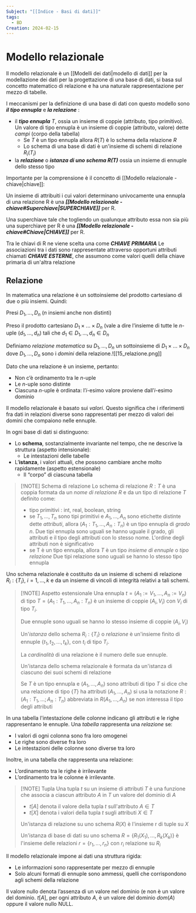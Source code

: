 ```yaml
---
Subject: "[[Indice - Basi di dati]]"
tags:
  - BD
Creation: 2024-02-15
---
```

# Modello relazionale
Il modello relazionale è un [[Modelli dei dati|modello di dati]] per la modellazione dei dati per la progettazione di una base di dati, si basa sul concetto matematico di relazione e ha una naturale rappresentazione per mezzo di tabelle.

I meccanismi per la definizione di una base di dati con questo modello sono ___il tipo ennupla___ e ___la relazione___ :

- il ___tipo ennupla___ $T$, ossia un insieme di coppie (attributo, tipo primitivo).
	Un valore di tipo ennupla è un insieme di coppie (attributo, valore) dette _campi_ (corpo della tabella)
	- Se $T$ è un tipo ennupla allora $R(T)$ è lo schema della relazione $R$
	- Lo schema di una base di dati è un'insieme di schemi di relazione $R_i(T_i)$
- la ___relazione___ o ___istanza di uno schema R(T)___ ossia un insieme di ennuple dello stesso tipo

Importante per la comprensione è il concetto di [[Modello relazionale - chiave|chiave]]: 

Un insieme di attribuiti i cui valori determinano univocamente una ennupla di una relazione R è una ___[[Modello relazionale - chiave#Superchiave|SUPERCHIAVE]]___ per R.

Una superchiave tale che togliendo un qualunque attributo essa non sia più una superchiave per R è una ___[[Modello relazionale - chiave#Chiave|CHIAVE]]___ per R.

Tra le chiavi di R ne viene scelta una come ___CHIAVE PRIMARIA___ 
Le associazioni tra i dati sono rappresentate attraverso opportuni attributi chiamati ___CHIAVE ESTERNE___, che assumono come valori quelli della chiave primaria di un'altra relazione

## Relazione

In matematica una relazione è un sottoinsieme del prodotto cartesiano di due o più insiemi. Quindi:

Presi $D_1, ..., D_n$ ($n$ insiemi anche non distinti)

Preso il prodotto cartesiano $D_1 \times ... \times D_n$ (vale a dire l’insieme di tutte le $n$-uple ($d_1, ..., d_n$) tali che $d_1 \in D_1, ..., d_n \in D_n$

Definiamo _relazione matematica_ su $D_1, ..., D_n$ un sottoinsieme di $D_1 \times ... \times D_n$ dove $D_1, ..., D_n$ sono i _domini_ della relazione.![[15_relazione.png]]

Dato che una relazione è un insieme, pertanto:
- Non c’è ordinamento tra le $n$-uple
- Le $n$-uple sono distinte
- Ciascuna $n$-uple è ordinata: l’$i$-esimo valore proviene dall’$i$-esimo dominio  

Il modello relazionale è basato sui _valori_. Questo significa che i riferimenti fra dati in relazioni diverse sono rappresentati per mezzo di valori dei domini che compaiono nelle ennuple.

In ogni base di dati si distinguono:

- Lo **schema**, sostanzialmente invariante nel tempo, che ne descrive la struttura (aspetto intensionale):
    - Le intestazioni delle tabelle
- L’**istanza**, i valori attuali, che possono cambiare anche molto rapidamente (aspetto estensionale)
    - Il “corpo” di ciascuna tabella


> [!NOTE] Schema di relazione
> Lo schema di relazione $R : {T}$ è una coppia formata da un _nome di relazione_ $R$ e da un tipo di relazione ${T}$ definito come:
> - tipo primitivi : int, real, boolean, string
> - se $T_1,...,T_n$ sono tipi primitivi e $A_1, ..., A_n$ sono etichette distinte dette _attributi_, allora $(A_1:T_1, ..., A_n:T_n)$ è un tipo ennupla di _grado n_.
> 	Due tipi ennupla sono uguali se hanno uguale il grado, gli attributi e il tipo degli attributi con lo stesso nome.
> 	L'ordine degli attributi non è significativo
> - se T è un tipo ennupla, allora ${T}$ è un tipo _insieme di ennuple_ o _tipo relazione_
> 	Due tipi relazione sono uguali se hanno lo stesso tipo ennupla
> 	


Uno schema relazionale è costituito da un insieme di schemi di relazione $R_i:\{T_i\}$, $i=1,...,k$ e da un insieme di vincoli di integrità relativi a tali schemi.



> [!NOTE] Aspetto estensionale
> Una ennupla $t=(A_1 :=V_1,...,A_n:=V_n)$ di tipo $T=(A_1:T_1,...,A_n:T_n)$  è un insieme di coppie $(A_i,V_i)$ con $V_i$ di tipo $T_i$.
> 
> Due ennuple sono uguali se hanno lo stesso insieme di coppie $(A_i,V_i)$
> 
> Un'_istanza_ dello schema $R_i:\{T_i\}$ o _relazione_ è un'insieme finito di ennuple $\{t_1,t_2,...,t_k\}$, con $t_i$ di tipo $T_i$.
> 
> La _cardinalità_ di una relazione è il numero delle sue ennuple.
> 
> Un'istanza dello schema relazionale è formata da un'istanza di ciascuno dei suoi schemi di relazione
> 
> Se $T$ è un tipo ennupla e $(A_1, ... , A_n)$ sono attributi di tipo $T$ si dice che una relazione di tipo $\{T\}$ ha attributi $(A_1,...,A_n)$ 
	si usa la notazione $R:(A_1:T_1,...;A_n:T_n)$ abbreviata in $R(A_1,...,A_n)$ se non interessa il tipo degli attributi


In una tabella l'intestazione delle colonne indicano gli attributi e le righe rappresentano le ennuple.
 Una _tabella_ rappresenta una _relazione_ se:

- I valori di ogni colonna sono fra loro omogenei
- Le righe sono diverse fra loro
- Le intestazioni delle colonne sono diverse tra loro

Inoltre, in una tabella che rappresenta una relazione:

- L’ordinamento tra le righe è irrilevante
- L’ordinamento tra le colonne è irrilevante.



> [!NOTE] Tupla
> Una tupla $t$ su un insieme di attributi $T$ è una funzione che associa a ciascun attributo $A$ in $T$ un valore del dominio di $A$
> - $t[A]$ denota il valore della tupla $t$ sull'attributo $A\in T$
> - $t[X]$ denota i valori della tupla $t$ sugli attributi $X\in T$
> 
> Un'istanza di relazione su uno schema $R(X)$ è l'insieme r di tuple su $X$
> 
> Un'istanza di base di dati su uno schema $R=\{R_1(X_1), ..., R_k(X_k)\}$ è l'insieme delle relazioni $r=\{r_1,...,r_n\}$ con $r_i$ relazione su $R_i$



Il modello relazionale impone ai dati una struttura rigida:

- Le informazioni sono rappresentate per mezzo di ennuple
- Solo alcuni formati di ennuple sono ammessi, quelli che corrispondono agli schemi della relazione

Il valore nullo denota l’assenza di un valore nel dominio (e non è un valore del dominio. 
$t[A]$, per ogni attributo $A$, è un valore del dominio $dom(A)$ oppure il valore nullo NULL.

